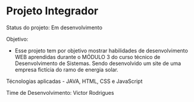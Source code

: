 # Projeto Integrador

Status do projeto: Em desenvolvimento

Objetivo:
  - Esse projeto tem por objetivo mostrar habilidades de desenvolvimento WEB aprendidas durante o MÓDULO 3 do curso técnico de Desenvolvimento de Sistemas. Sendo desenvolvido um site de uma empresa fictícia do ramo de energia solar.

Técnologias aplicadas - JAVA, HTML, CSS e JavaScript

Time de Desenvolvimento: Victor Rodrigues
